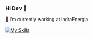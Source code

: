 ### Hi Dev 👋

🔭 I'm currently working at IndraEnergia
<br/>
<br/>
[![My Skills](https://skillicons.dev/icons?i=CS,dotnet,aws,java,js,ts,nodejs,jquery,mysql,sqlite,prisma,react)](https://skillicons.dev)

